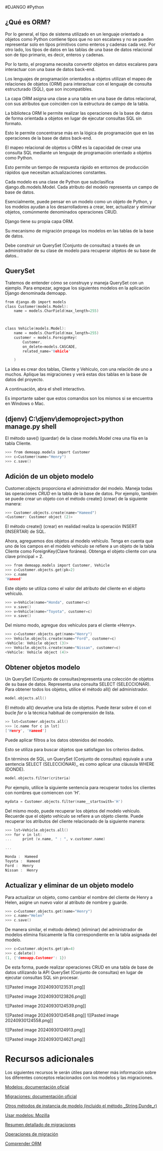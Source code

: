#DJANGO #Python 

## ¿Qué es ORM?

Por lo general, el tipo de sistema utilizado en un lenguaje orientado a objetos como Python contiene tipos que no son escalares y no se pueden representar solo en tipos primitivos como enteros y cadenas cada vez. Por otro lado, los tipos de datos en las tablas de una base de datos relacional son de tipo primario, es decir, enteros y cadenas.

Por lo tanto, el programa necesita convertir objetos en datos escalares para interactuar con una base de datos back-end.

Los lenguajes de programación orientados a objetos utilizan el mapeo de relaciones de objetos (ORM) para interactuar con el lenguaje de consulta estructurado (SQL), que son incompatibles.

La capa ORM asigna una clase a una tabla en una base de datos relacional, con sus atributos que coinciden con la estructura de campo de la tabla.

La biblioteca ORM le permite realizar las operaciones de la base de datos de forma orientada a objetos en lugar de ejecutar consultas SQL sin formato.

Esto le permite concentrarse más en la lógica de programación que en las operaciones de la base de datos back-end.

El mapeo relacional de objetos u ORM es la capacidad de crear una consulta SQL mediante un lenguaje de programación orientado a objetos como Python.

Esto permite un tiempo de respuesta rápido en entornos de producción rápidos que necesitan actualizaciones constantes.

Cada modelo es una clase de Python que subclasifica django.db.models.Model. Cada atributo del modelo representa un campo de base de datos.

Esencialmente, puede pensar en un modelo como un objeto de Python, y los modelos ayudan a los desarrolladores a crear, leer, actualizar y eliminar objetos, comúnmente denominados operaciones CRUD.

Django tiene su propia capa ORM.

Su mecanismo de migración propaga los modelos en las tablas de la base de datos.

Debe construir un QuerySet (Conjunto de consultas) a través de un administrador de su clase de modelo para recuperar objetos de su base de datos..

## QuerySet

Tratemos de entender cómo se construye y maneja QuerySet con un ejemplo. Para empezar, agregue los siguientes modelos en la aplicación Django denominada demoapp.

```c
from django.db import models  
class Customer(models.Model): 
    name = models.CharField(max_length=255) 

  

class Vehicle(models.Model): 
    name = models.CharField(max_length=255) 
    customer = models.ForeignKey( 
        Customer, 
        on_delete=models.CASCADE, 
        related_name='Vehicle' 

    )
```

La idea es crear dos tablas, Cliente y Vehículo, con una relación de uno a muchos. Aplique las migraciones y verá estas dos tablas en la base de datos del proyecto.

A continuación, abra el shell interactivo.

Es importante saber que estos comandos son los mismos si se encuentra en Windows o Mac.

## (djenv) C:\djenv\demoproject>python manage.py shell 

El método save() (guardar) de la clase models.Model crea una fila en la tabla Cliente.

```c
>>> from demoapp.models import Customer 
>>> c=Customer(name="Henry") 
>>> c.save()
```

## Adición de un objeto modelo

Customer.objects proporciona el administrador del modelo. Maneja todas las operaciones _CRUD_ en la tabla de la base de datos. Por ejemplo, también se puede crear un objeto con el método create() (crear) de la siguiente manera:

```c
>>> Customer.objects.create(name="Hameed") 
<Customer: Customer object (2)>
```

El método create() (crear) en realidad realiza la operación INSERT (INSERTAR) de SQL.

Ahora, agreguemos dos objetos al modelo vehículo. Tenga en cuenta que uno de los campos en el modelo vehículo se refiere a un objeto de la tabla Cliente como ForeignKey(Clave foránea). Obtenga el objeto cliente con una clave principal = 2.


```c
>>> from demoapp.models import Customer, Vehicle  
>>> c=Customer.objects.get(pk=2) 
>>> c.name 
'Hameed'
```

Este objeto se utiliza como el valor del atributo del cliente en el objeto vehículo.

```c
>>> v=Vehicle(name="Honda", customer=c) 
>>> v.save() 
>>> v=Vehicle(name="Toyota", customer=c) 
>>> v.save()
```

Del mismo modo, agregue dos vehículos para el cliente «Henry».

```c
>>> c=Customer.objects.get(name="Henry") 
>>> Vehicle.objects.create(name="Ford", customer=c) 
<Vehicle: Vehicle object (3)> 
>>> Vehicle.objects.create(name="Nissan", customer=c) 
<Vehicle: Vehicle object (4)>
```


## Obtener objetos modelo

Un QuerySet (Conjunto de consultas)representa una colección de objetos de su base de datos. Representa una consulta SELECT (SELECCIONAR). Para obtener todos los objetos, utilice el método all() del administrador.

```c
model.objects.all()
```

El método all() devuelve una lista de objetos. Puede iterar sobre él con el bucle _for_ o la técnica habitual de comprensión de lista.

```c
>> lst=Customer.objects.all()  
>>> [c.name for c in lst] 
['Henry', 'Hameed']
```

Puede aplicar filtros a los datos obtenidos del modelo.

Esto se utiliza para buscar objetos que satisfagan los criterios dados.

En términos de SQL, un QuerySet (Conjunto de consultas) equivale a una sentencia SELECT (SELECCIONAR),, es como aplicar una cláusula WHERE (DONDE).


```c
model.objects.filter(criteria)
```


Por ejemplo, utilice la siguiente sentencia para recuperar todos los clientes con nombres que comiencen con 'H'.

```c
mydata = Customer.objects.filter(name__startswith='H')
```

Del mismo modo, puede recuperar los objetos del modelo vehículo. Recuerde que el objeto vehículo se refiere a un objeto cliente. Puede recuperar los atributos del cliente relacionado de la siguiente manera:

```c
>>> lst=Vehicle.objects.all() 
>>> for v in lst: 
...     print (v.name, " : ", v.customer.name) 

...  

Honda :  Hameed 
Toyota :  Hameed 
Ford :  Henry 
Nissan :  Henry
```

## Actualizar y eliminar de un objeto modelo

Para actualizar un objeto, como cambiar el nombre del cliente de Henry a Helen, asigne un nuevo valor al atributo de nombre y guarde.

```c
>>> c=Customer.objects.get(name="Henry") 
>>> c.name="Helen" 
>>> c.save()
```

De manera similar, el método delete() (eliminar) del administrador de modelos elimina físicamente la fila correspondiente en la tabla asignada del modelo.

```c
>>> c=Customer.objects.get(pk=4) 
>>> c.delete() 
(1, {'demoapp.Customer': 1})
```

De esta forma, puede realizar operaciones CRUD en una tabla de base de datos utilizando la API QuerySet (Conjunto de consultas) en lugar de ejecutar consultas SQL sin procesar.

![[Pasted image 20240930123531.png]]

![[Pasted image 20240930123826.png]]

![[Pasted image 20240930124539.png]]

![[Pasted image 20240930124548.png]]
![[Pasted image 20240930124558.png]]

![[Pasted image 20240930124913.png]]

![[Pasted image 20240930124621.png]]


# Recursos adicionales

Los siguientes recursos le serán útiles para obtener más información sobre los diferentes conceptos relacionados con los modelos y las migraciones.

[Modelos: documentación oficial](https://docs.djangoproject.com/en/4.1/topics/db/models/ "Django official documentation page - Models")

[Migraciones: documentación oficial](https://docs.djangoproject.com/en/4.1/topics/migrations/ "Django official documentation page - Migrations")

[Otros métodos de instancia de modelo (incluido el método _String Dunde_r)](https://docs.djangoproject.com/en/dev/ref/models/instances/#model-instance-methods)

[Usar modelos: Mozilla](https://developer.mozilla.org/en-US/docs/Learn/Server-side/Django/Models "Django official documentation page - Django Tutorial for Using Models")

[Resumen detallado de migraciones](https://docs.djangoproject.com/en/4.1/topics/migrations/ "Django official documentation page - Migrations")

[Operaciones de migración](https://docs.djangoproject.com/en/4.1/ref/migration-operations/ "Django official documentation page - Migration operations")

[Comprender ORM](https://docs.djangoproject.com/en/4.1/ref/models/class/ "Django official documentation page - Model class reference")